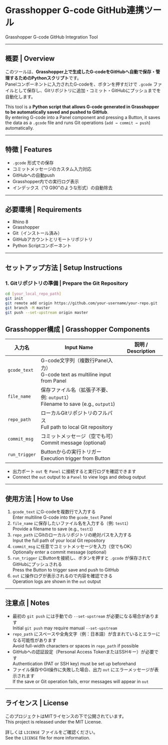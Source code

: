 # Grasshopper G-code GitHub連携ツール  
Grasshopper G-code GitHub Integration Tool

---

## 概要 | Overview

このツールは、**Grasshopper上で生成したG-codeをGitHubへ自動で保存・管理するためのPythonスクリプト**です。  
Panelコンポーネントに入力されたG-codeを、ボタンを押すだけで `.gcode` ファイルとして保存し、Gitリポジトリに追加・コミット・GitHubにプッシュまでを自動化します。

This tool is a **Python script that allows G-code generated in Grasshopper to be automatically saved and pushed to GitHub**.  
By entering G-code into a Panel component and pressing a Button, it saves the data as a `.gcode` file and runs Git operations (`add → commit → push`) automatically.

---

## 特徴 | Features

- `.gcode` 形式での保存
- コミットメッセージのカスタム入力対応
- GitHubへの自動push
- Grasshopper内での実行ログ表示
- インデックス（"0 G90"のような形式）の自動除去

---

## 必要環境 | Requirements

- Rhino 8
- Grasshopper
- Git（インストール済み）
- GitHubアカウントとリモートリポジトリ
- Python Scriptコンポーネント

---

## セットアップ方法 | Setup Instructions

### 1. Gitリポジトリの準備 | Prepare the Git Repository

```bash
cd [your_local_repo_path]
git init
git remote add origin https://github.com/your-username/your-repo.git
git branch -M master
git push --set-upstream origin master
```
## Grasshopper構成 | Grasshopper Components

| 入力名 | Input Name   | 説明 / Description                        |
|--------|--------------|-------------------------------------------|
| `gcode_text` | G-code文字列（複数行Panel入力）<br>G-code text as multiline input from Panel |
| `file_name`  | 保存ファイル名（拡張子不要、例: `output1`）<br>Filename to save (e.g., `output1`) |
| `repo_path`  | ローカルGitリポジトリのフルパス<br>Full path to local Git repository |
| `commit_msg` | コミットメッセージ（空でも可）<br>Commit message (optional) |
| `run_trigger`| Buttonからの実行トリガー<br>Execution trigger from Button |

- 出力ポート `out` を `Panel` に接続すると実行ログを確認できます  
- Connect the `out` output to a `Panel` to view logs and debug output

---

## 使用方法 | How to Use

1. `gcode_text` にG-codeを複数行で入力する  
   Enter multiline G-code into the `gcode_text` Panel  
2. `file_name` に保存したいファイル名を入力する（例: `test1`）  
   Provide a filename to save (e.g., `test1`)  
3. `repo_path` にGitのローカルリポジトリの絶対パスを入力する  
   Input the full path of your local Git repository  
4. `commit_msg` に任意でコミットメッセージを入力（空でもOK）  
   Optionally enter a commit message (optional)  
5. `run_trigger` にButtonを接続し、ボタンを押すと `.gcode` が保存されてGitHubにプッシュされる  
   Press the Button to trigger save and push to GitHub  
6. `out` に操作ログが表示されるので内容を確認できる  
   Operation logs are shown in the `out` output  

---

## 注意点 | Notes

- 最初の `git push` には手動での `--set-upstream` が必要になる場合があります  
  Initial `git push` may require manual `--set-upstream`
- `repo_path` にスペースや全角文字（例：日本語）が含まれているとエラーになる可能性があります  
  Avoid full-width characters or spaces in `repo_path` if possible
- GitHubへの認証設定（Personal Access TokenまたはSSHキー）が必要です  
  Authentication (PAT or SSH key) must be set up beforehand
- ファイル保存やGit操作に失敗した場合、出力 `out` にエラーメッセージが表示されます  
  If the save or Git operation fails, error messages will appear in `out`

---

## ライセンス | License

このプロジェクトはMITライセンスの下で公開されています。  
This project is released under the MIT License.

詳しくは `LICENSE` ファイルをご確認ください。  
See the `LICENSE` file for more information.
